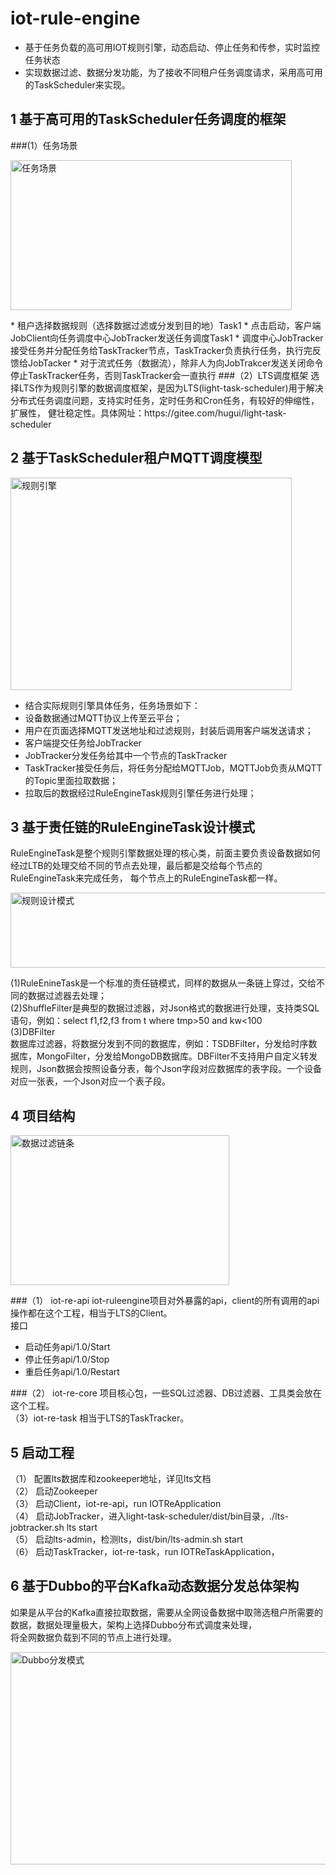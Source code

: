 # iot-rule-engine
* 基于任务负载的高可用IOT规则引擎，动态启动、停止任务和传参，实时监控任务状态
* 实现数据过滤、数据分发功能，为了接收不同租户任务调度请求，采用高可用的TaskScheduler来实现。
## 1 基于高可用的TaskScheduler任务调度的框架
###(1）任务场景
<p text-align="center">
<img src="https://github.com/ziapple/iot-rule-engine/blob/master/iot-docs/3-1.png" alt="任务场景"  width="450" height="240">
</p>
* 租户选择数据规则（选择数据过滤或分发到目的地）Task1
* 点击启动，客户端JobClient向任务调度中心JobTracker发送任务调度Task1
* 调度中心JobTracker接受任务并分配任务给TaskTracker节点，TaskTracker负责执行任务，执行完反馈给JobTacker
* 对于流式任务（数据流），除非人为向JobTrakcer发送关闭命令停止TaskTracker任务，否则TaskTracker会一直执行
###（2）LTS调度框架
选择LTS作为规则引擎的数据调度框架，是因为LTS(light-task-scheduler)用于解决分布式任务调度问题，支持实时任务，定时任务和Cron任务，有较好的伸缩性，扩展性，
健壮稳定性。具体网址：https://gitee.com/hugui/light-task-scheduler

## 2 基于TaskScheduler租户MQTT调度模型
<p text-align="center">
<img src="https://github.com/ziapple/iot-rule-engine/blob/master/iot-docs/3-2.png" alt="规则引擎"  width="450" height="340">
</p>

* 结合实际规则引擎具体任务，任务场景如下：<br>
* 设备数据通过MQTT协议上传至云平台；<br>
* 用户在页面选择MQTT发送地址和过滤规则，封装后调用客户端发送请求；<br>
* 客户端提交任务给JobTracker<br>
* JobTracker分发任务给其中一个节点的TaskTracker<br>
* TaskTracker接受任务后，将任务分配给MQTTJob，MQTTJob负责从MQTT的Topic里面拉取数据；<br>
* 拉取后的数据经过RuleEngineTask规则引擎任务进行处理；<br>
## 3 基于责任链的RuleEngineTask设计模式
  RuleEngineTask是整个规则引擎数据处理的核心类，前面主要负责设备数据如何经过LTB的处理交给不同的节点去处理，最后都是交给每个节点的RuleEngineTask来完成任务，
  每个节点上的RuleEngineTask都一样。
<p text-align="center">
<img src="https://github.com/ziapple/iot-rule-engine/blob/master/iot-docs/3-3.png" alt="规则设计模式"  width="550" height="120">
</p>

(1)RuleEnineTask是一个标准的责任链模式，同样的数据从一条链上穿过，交给不同的数据过滤器去处理；<br>
(2)ShuffleFilter是典型的数据过滤器，对Json格式的数据进行处理，支持类SQL语句，例如：select f1,f2,f3 from t where tmp>50 and kw<100<br>
(3)DBFilter<br>
数据库过滤器，将数据分发到不同的数据库，例如：TSDBFilter，分发给时序数据库，MongoFilter，分发给MongoDB数据库。DBFilter不支持用户自定义转发规则，Json数据会按照设备分表，每个Json字段对应数据库的表字段。一个设备对应一张表，一个Json对应一个表子段。
## 4 项目结构
<p text-align="center">
<img src="https://github.com/ziapple/iot-rule-engine/blob/master/iot-docs/3-4.png" alt="数据过滤链条"  width="350" height="240">
</p>

###（1）	iot-re-api
iot-ruleengine项目对外暴露的api，client的所有调用的api操作都在这个工程，相当于LTS的Client。<br>
  接口<br>
* 启动任务api/1.0/Start<br>
* 停止任务api/1.0/Stop<br>
* 重启任务api/1.0/Restart<br>

###（2）	iot-re-core
项目核心包，一些SQL过滤器、DB过滤器、工具类会放在这个工程。<br>
（3）iot-re-task
	相当于LTS的TaskTracker。<br>
## 5	启动工程
（1）	配置lts数据库和zookeeper地址，详见lts文档<br>
（2）	启动Zookeeper<br>
（3）	启动Client，iot-re-api，run IOTReApplication<br>
（4）	启动JobTracker，进入light-task-scheduler/dist/bin目录，./lts-jobtracker.sh lts start<br>
（5）	启动lts-admin，检测lts，dist/bin/lts-admin.sh start<br>
（6）	启动TaskTracker，iot-re-task，run IOTReTaskApplication，<br>
## 6	基于Dubbo的平台Kafka动态数据分发总体架构<br>
如果是从平台的Kafka直接拉取数据，需要从全网设备数据中取筛选租户所需要的数据，数据处理量极大，架构上选择Dubbo分布式调度来处理，<br>
将全网数据负载到不同的节点上进行处理。<br>
<p text-align="center">
<img src="https://github.com/ziapple/iot-rule-engine/blob/master/iot-docs/3-5.png" alt="Dubbo分发模式"  width="550" height="340">
</p>


